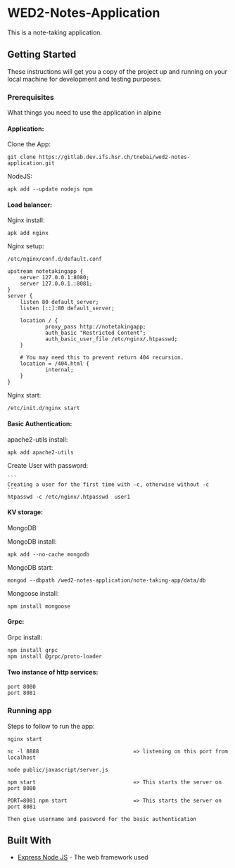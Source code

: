 # WED2-Notes-Application
    
This is a note-taking application.

## Getting Started

These instructions will get you a copy of the project up and running on your local machine for development and testing purposes.

### Prerequisites

What things you need to use the application in alpine

#### Application:

Clone the App:
    
    git clone https://gitlab.dev.ifs.hsr.ch/tnebai/wed2-notes-application.git

NodeJS:

    apk add --update nodejs npm

#### Load balancer:

Nginx install:

    apk add nginx
    
Nginx setup:

    /etc/nginx/conf.d/default.conf

    upstream notetakingapp {
        server 127.0.0.1:8080;
        server 127.0.0.1.:8081;
    }
    server {
        listen 80 default_server;
        listen [::]:80 default_server;

        location / {
                proxy_pass http://notetakingapp;
                auth_basic "Restricted Content";
                auth_basic_user_file /etc/nginx/.htpasswd;
        }

        # You may need this to prevent return 404 recursion.
        location = /404.html {
                internal;
        }
    }
    
Nginx start:
    
    /etc/init.d/nginx start

#### Basic Authentication:

apache2-utils install:
    
    apk add apache2-utils
    
Create User with password:
    
    ``` 
    Creating a user for the first time with -c, otherwise without -c 
    ```
    htpasswd -c /etc/nginx/.htpasswd  user1

#### KV storage:

MongoDB

MongoDB install:
    
    apk add --no-cache mongodb
    
MongoDB start:

    mongod --dbpath /wed2-notes-application/note-taking-app/data/db

Mongoose install:
    
    npm install mongoose
    
#### Grpc:
    
Grpc install:
    
    npm install grpc
    npm install @grpc/proto-loader
    
#### Two instance of http services:

    port 8080
    port 8081
 
### Running app

Steps to follow to run the app:

    nginx start
    
    nc -l 8888                              => listening on this port from localhost
    
    node public/javascript/server.js     
    
    npm start                               => This starts the server on port 8080
    
    PORT=8081 npm start                     => This starts the server on port 8081
    
    Then give username and password for the basic authentication
    
## Built With

* [Express Node JS](https://expressjs.com) - The web framework used
